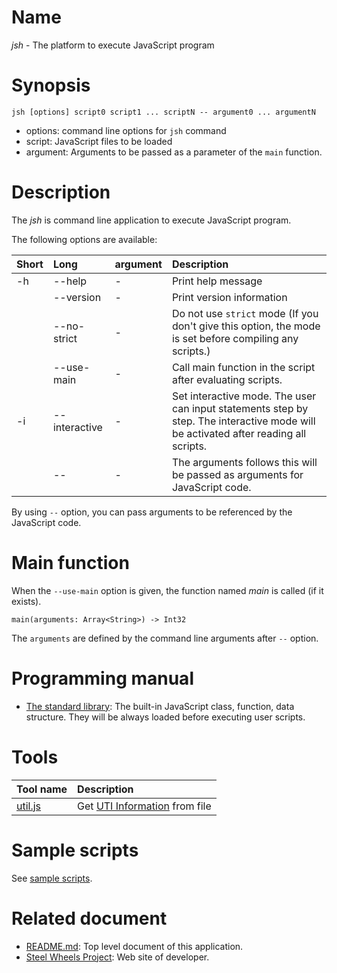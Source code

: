 # Name
*jsh* - The platform to execute JavaScript program

# Synopsis
````
jsh [options] script0 script1 ... scriptN -- argument0 ... argumentN
````
* options:  command line options for `jsh` command
* script:   JavaScript files to be loaded
* argument: Arguments to be passed as a parameter of the `main` function.

# Description
The *jsh* is command line application to execute JavaScript program.

The following options are available:

|Short  |Long       |argument |Description            |
|:---   |:---       |:---      |:---                   |
|-h     |--help     |-         |Print help message     |
|       |--version  |-         |Print version information |
|       |--no-strict |-        |Do not use `strict` mode (If you don't give this option, the mode is set before compiling any scripts.)|
|       |--use-main |-         |Call main function in the script after evaluating scripts. |
|-i     |--interactive |-      | Set interactive mode. The user can input statements step by step. The interactive mode will be activated after reading all scripts.|
|       |--         |-          |The arguments follows this will be passed as arguments for JavaScript code. |

By using `--` option, you can pass arguments to be referenced by the JavaScript code.

# Main function
When the `--use-main` option is given, the function named *main* is called (if it exists).
````
main(arguments: Array<String>) -> Int32
````
The `arguments` are defined by the command line arguments after `--` option.

# Programming manual
* [The standard library](https://github.com/steelwheels/KiwiScript/blob/master/KiwiLibrary/Document/Library.md): The built-in JavaScript class, function, data structure. They will be always loaded before executing user scripts.

# Tools
|Tool name  |Description    |
|:---       |:---           |
|[util.js](https://github.com/steelwheels/JSTools/blob/master/Document/uti-js.md) |Get [UTI Information](https://developer.apple.com/library/archive/documentation/FileManagement/Conceptual/understanding_utis/understand_utis_intro/understand_utis_intro.html#//apple_ref/doc/uid/TP40001319-CH201-SW1) from file |

# Sample scripts
See [sample scripts](https://github.com/steelwheels/JSTools/blob/master/Document/Sample/sample-scripts.md).

# Related document
* [README.md](https://github.com/steelwheels/JSRunner/blob/master/README.md): Top level document of this application.
* [Steel Wheels Project](http://steelwheels.github.io): Web site of developer.

